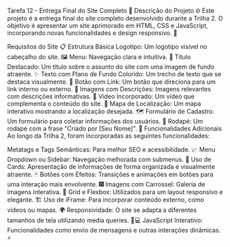 Tarefa 12 - Entrega Final do Site Completo 🎉
Descrição do Projeto 🌐
Este projeto é a entrega final do site completo desenvolvido durante a Trilha 2. O objetivo é apresentar um site aprimorado em HTML, CSS e JavaScript, incorporando novas funcionalidades e design responsivo. 🚀

Requisitos do Site 📋
Estrutura Básica
Logotipo: Um logotipo visível no cabeçalho do site. 🖼️
Menu: Navegação clara e intuitiva. 📖
Título Destacado: Um título sobre o assunto do site com uma imagem de fundo atraente. ✨
Texto com Plano de Fundo Colorido: Um trecho de texto que se destaca visualmente. 🎨
Botão com Link: Um botão que direciona para um link interno ou externo. 🔗
Imagens com Descrições: Imagens relevantes com descrições informativas. 📸
Vídeo Incorporado: Um vídeo que complementa o conteúdo do site. 🎥
Mapa de Localização: Um mapa interativo mostrando a localização desejada. 🗺️
Formulário de Cadastro: Um formulário para coletar informações dos usuários. 📝
Rodapé: Um rodapé com a frase "Criado por [Seu Nome]". 👤
Funcionalidades Adicionais
Ao longo da Trilha 2, foram incorporadas as seguintes funcionalidades:

Metatags e Tags Semânticas: Para melhor SEO e acessibilidade. 📈
Menu Dropdown ou Sidebar: Navegação melhorada com submenus. 📂
Uso de Cards: Apresentação de informações de forma organizada e visualmente atraente. 🃏
Botões com Efeitos: Transições e animações em botões para uma interação mais envolvente. 🎆
Imagens com Carrossel: Galeria de imagens interativa. 🎠
Grid e Flexbox: Utilizados para um layout responsivo e elegante. 🏗️
Uso de iFrame: Para incorporar conteúdo externo, como vídeos ou mapas. 🌍
Responsividade: O site se adapta a diferentes tamanhos de tela utilizando media queries. 📱💻
JavaScript Interativo: Funcionalidades como envio de mensagens e outras interações dinâmicas. ⚡

